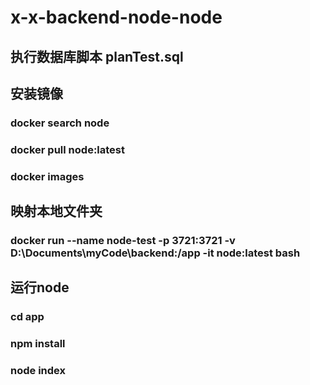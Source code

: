 # x-x-backend-node-node
## 执行数据库脚本 planTest.sql

## 安装镜像
### docker search node
### docker pull node:latest
### docker images

## 映射本地文件夹
### docker run --name node-test -p 3721:3721 -v D:\Documents\myCode\backend:/app -it node:latest bash

## 运行node
### cd app
### npm install
### node index
